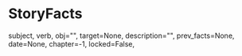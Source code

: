 # StoryFacts

subject,
verb,
obj="",
target=None,
description="",
prev_facts=None,
date=None,
chapter=-1,
locked=False,